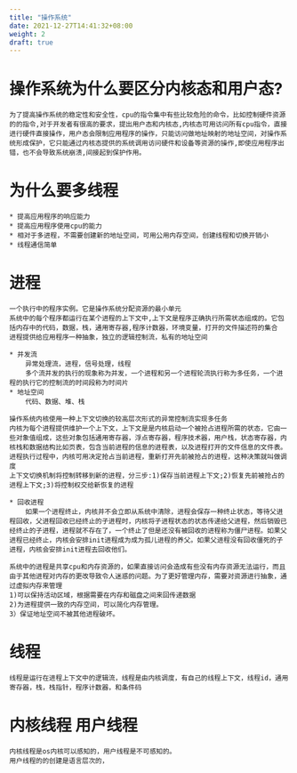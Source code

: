 ```yaml
---
title: "操作系统"
date: 2021-12-27T14:41:32+08:00
weight: 2
draft: true
---
```


# 操作系统为什么要区分内核态和用户态?
	为了提高操作系统的稳定性和安全性，cpu的指令集中有些比较危险的命令，比如控制硬件资源的的指令,对于开发者有很高的要求，提出用户态和内核态,内核态可用访问所有cpu指令，直接进行硬件直接操作，用户态会限制应用程序的操作，只能访问做地址映射的地址空间，对操作系统形成保护，它只能通过内核态提供的系统调用访问硬件和设备等资源的操作,即使应用程序出错，也不会导致系统崩溃,间接起到保护作用。

# 为什么要多线程
	* 提高应用程序的响应能力
	* 提高应用程序使用cpu的能力
	* 相对于多进程，不需要创建新的地址空间，可用公用内存空间，创建线程和切换开销小
	* 线程通信简单
	
# 进程
	一个执行中的程序实例。它是操作系统分配资源的最小单元
	系统中的每个程序都运行在某个进程的上下文中,上下文是程序正确执行所需状态组成的。它包括内存中的代码，数据，栈，通用寄存器,程序计数器，环境变量，打开的文件描述符的集合
	进程提供给应用程序一种抽象，独立的逻辑控制流，私有的地址空间

	* 并发流
		异常处理流，进程，信号处理，线程
		多个流并发的执行的现象称为并发，一个进程和另一个进程轮流执行称为多任务，一个进程的执行它的控制流的时间段称为时间片
	* 地址空间
		代码、数据、堆、栈

	操作系统内核使用一种上下文切换的较高层次形式的异常控制流实现多任务
	内核为每个进程提供维护一个上下文，上下文是是内核启动一个被抢占进程所需的状态，它由一些对象值组成，这些对象包括通用寄存器，浮点寄存器，程序技术器，用户栈，状态寄存器，内核栈和数据结构比如页表，包含当前进程的信息的进程表，以及进程打开的文件信息的文件表。
	进程执行过程中，内核可用决定抢占当前进程，重新打开先前被抢占的进程，这种决策就叫做调度
	上下文切换机制将控制转移到新的进程，分三步:1)保存当前进程上下文;2)恢复先前被抢占的进程上下文;3)将控制权交给新恢复的进程

	* 回收进程
		如果一个进程终止，内核并不会立即从系统中清除，进程会保存一种终止状态，等待父进程回收，父进程回收已经终止的子进程时，内核将子进程状态的状态传递给父进程，然后销毁已经终止的子进程，进程就不存在了，一个终止了但是还没有被回收的进程称为僵尸进程。如果父进程已经终止，内核会安排init进程成为成为孤儿进程的养父。如果父进程没有回收僵死的子进程，内核会安排init进程去回收他们。

	系统中的进程是共享cpu和内存资源的，如果直接访问会造成有些没有内存资源无法运行，而且由于其他进程对内存的更改导致令人迷惑的问题。为了更好管理内存，需要对资源进行抽象，通过虚拟内存来管理
	1)可以保持活动区域，根据需要在内存和磁盘之间来回传递数据
	2)为进程提供一致的内存空间，可以简化内存管理。
	3）保证地址空间不被其他进程破坏。
# 线程
	线程是运行在进程上下文中的逻辑流，线程是由内核调度，有自己的线程上下文，线程id，通用寄存器，栈，栈指针，程序计数器，和条件码


# 内核线程 用户线程
	内核线程是os内核可以感知的，用户线程是不可感知的。
	用户线程的的创建是语言层次的，
